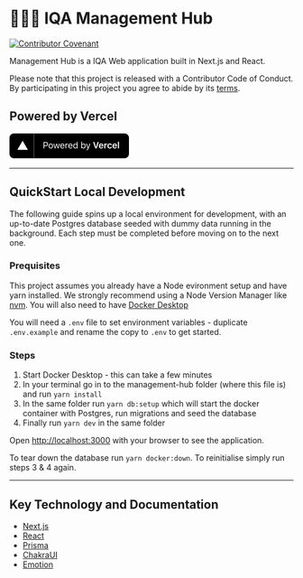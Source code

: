 # 🤾‍♀️🏐 IQA Management Hub

[![Contributor Covenant](https://img.shields.io/badge/Contributor%20Covenant-v2.0%20adopted-ff69b4.svg)](CODE_OF_CONDUCT.md) 

Management Hub is a IQA Web application built in Next.js and React.

Please note that this project is released with a Contributor Code of Conduct. By participating in this project you agree to abide by its [terms](CODE_OF_CONDUCT.md).

## Powered by Vercel

<p align="left">
  <a aria-label="Vercel logo" href="https://vercel.com/?utm_source=iqasport">
    <img src="public/images/powered-by-vercel.svg" width="212" height="44">
  </a>
</p>

---

## QuickStart Local Development

The following guide spins up a local environment for development, with an up-to-date Postgres database seeded with dummy data running in the background. Each step must be completed before moving on to the next one.

### Prequisites

This project assumes you already have a Node evironment setup and have yarn installed. We strongly recommend using a Node Version Manager like [nvm](https://github.com/nvm-sh/nvm). You will also need to have [Docker Desktop](https://www.docker.com/get-started)

You will need a `.env` file to set environment variables - duplicate `.env.example` and rename the copy to `.env` to get started.

### Steps

1. Start Docker Desktop - this can take a few minutes
2. In your terminal go in to the management-hub folder (where this file is) and run `yarn install`
3. In the same folder run `yarn db:setup` which will start the docker container with Postgres, run migrations and seed the database
4. Finally run `yarn dev` in the same folder

Open [http://localhost:3000](http://localhost:3000) with your browser to see the application.

To tear down the database run `yarn docker:down`. To reinitialise simply run steps 3 & 4 again.

---

## Key Technology and Documentation

- [Next.js](https://nextjs.org/docs)
- [React](https://reactjs.org/docs/getting-started.html)
- [Prisma](https://www.prisma.io/docs/getting-started)
- [ChakraUI](https://chakra-ui.com/docs/getting-started)
- [Emotion](https://emotion.sh/docs/introduction)
